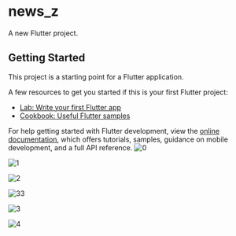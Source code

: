 # news_z

A new Flutter project.

## Getting Started

This project is a starting point for a Flutter application.

A few resources to get you started if this is your first Flutter project:

- [Lab: Write your first Flutter app](https://docs.flutter.dev/get-started/codelab)
- [Cookbook: Useful Flutter samples](https://docs.flutter.dev/cookbook)

For help getting started with Flutter development, view the
[online documentation](https://docs.flutter.dev/), which offers tutorials,
samples, guidance on mobile development, and a full API reference.
![0](https://user-images.githubusercontent.com/118698714/221454895-06ac651e-a06c-4cfe-a4e3-e24d81f4ac90.jpg)

![1](https://user-images.githubusercontent.com/118698714/221453295-e2354f6d-9ea8-4caa-b1e8-f47f4f2825ec.jpg)

![2](https://user-images.githubusercontent.com/118698714/221453300-b784c754-9b35-4cd2-aa47-5b2fd7a7e047.jpg)

![33](https://user-images.githubusercontent.com/118698714/221453302-cd2d0744-5bfd-4c57-86ee-0c541365e618.jpg)

![3](https://user-images.githubusercontent.com/118698714/221453301-a83542ae-3634-430f-84f0-42332035c523.jpg)

![4](https://user-images.githubusercontent.com/118698714/221453306-4431c1b2-47df-4913-82c0-4f44b1fd0262.jpg)
